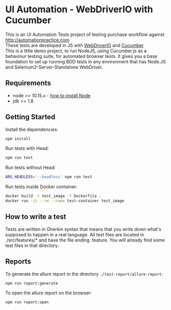 UI Automation - WebDriverIO with Cucumber
=================

This is an UI Automation Tests project of testing purchase workflow against http://automationpractice.com  
These tests are developed in JS with [WebDriverIO](http://webdriver.io/) and [Cucumber](https://cucumber.io/)  
This is a little demo project, to run NodeJS, using Cucumber.js as a behaviour testing suite, for automated browser tests. It gives you a base foundation to set up running BDD tests in any environment that has Node.JS and Selenium2-Server-Standalone WebDriver.

Requirements
---------------

- node >= 10.15.x - [how to install Node](https://nodejs.org/en/download/)
- jdk >= 1.8

Getting Started
---------------

Install the dependencies:

```bash
npm install
```

Run tests with Head:

```bash
npm run test
```

Run tests without Head:

```bash
ARG_HEADLESS='--headless' npm run test
```

Run tests inside Docker container:

```bash
docker build -t test_image -f Dockerfile .
docker run -it --rm --name test-container test_image
```


How to write a test
---------------
Tests are written in Gherkin syntax that means that you write down what's supposed to happen in a real language. All test files are located in ./src/features/* and have the file ending .feature. You will already find some test files in that directory.

Reports
---------------

To generate the allure report in the directory `./test-report/allure-report`:

```bash
npm run report:generate
```

To open the allure report on the browser:

```bash
npm run report:open
```

